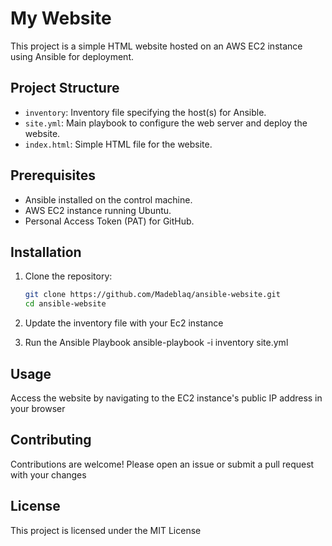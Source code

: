 # My Website

This project is a simple HTML website hosted on an AWS EC2 instance using Ansible for deployment.

## Project Structure

- `inventory`: Inventory file specifying the host(s) for Ansible.
- `site.yml`: Main playbook to configure the web server and deploy the website.
- `index.html`: Simple HTML file for the website.

## Prerequisites

- Ansible installed on the control machine.
- AWS EC2 instance running Ubuntu.
- Personal Access Token (PAT) for GitHub.

## Installation

1. Clone the repository:
   ```sh
   git clone https://github.com/Madeblaq/ansible-website.git
   cd ansible-website

2.  Update the inventory file with your Ec2 instance 

 
3. Run the Ansible Playbook
ansible-playbook -i inventory site.yml

##  Usage
Access the website by navigating to the EC2 instance's public IP address in your browser

## Contributing

Contributions are welcome! Please open an issue or submit a pull request with your changes


## License
This project is licensed under the MIT License
